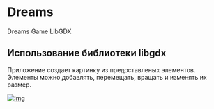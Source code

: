 # Dreams
Dreams Game LibGDX


## Использование библиотеки libgdx

Приложение создает картинку из предоставленых элементов. Элементы можно добавлять, перемещать, вращать и изменять их размер.


[![img](https://i.imgur.com/0XBdKb2m.png)](https://i.imgur.com/0XBdKb2.png)
